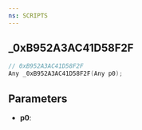 ```yaml
---
ns: SCRIPTS
---
```

## _0xB952A3AC41D58F2F

```c
// 0xB952A3AC41D58F2F
Any _0xB952A3AC41D58F2F(Any p0);
```

## Parameters
* **p0**:
